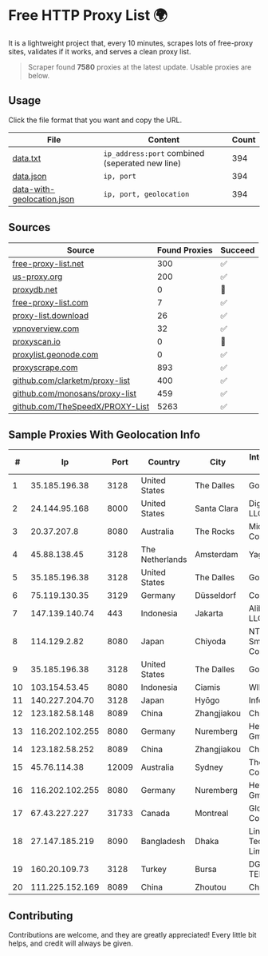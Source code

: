 
# Free HTTP Proxy List 🌍

It is a lightweight project that, every 10 minutes, scrapes lots of free-proxy sites, validates if it works, and serves a clean proxy list.


> Scraper found **7580** proxies at the latest update. Usable proxies are below.

## Usage

Click the file format that you want and copy the URL.


|File|Content|Count|
|----|-------|-----|
|[data.txt](https://raw.githubusercontent.com/themiralay/Proxy-List-World/master/data.txt)|`ip_address:port` combined (seperated new line)|394|
|[data.json](https://raw.githubusercontent.com/themiralay/Proxy-List-World/master/data.json)|`ip, port`|394|
|[data-with-geolocation.json](https://raw.githubusercontent.com/themiralay/Proxy-List-World/master/data-with-geolocation.json)|`ip, port, geolocation`|394|

## Sources

|Source|Found Proxies|Succeed|
|------|-------------|-------|
|[free-proxy-list.net](https://free-proxy-list.net)|300|✅|
|[us-proxy.org](https://www.us-proxy.org)|200|✅|
|[proxydb.net](http://proxydb.net)|0|🚫|
|[free-proxy-list.com](https://free-proxy-list.com/?page=&port=&type%5B%5D=http&type%5B%5D=https&up_time=0&search=Search)|7|✅|
|[proxy-list.download](https://www.proxy-list.download/HTTP)|26|✅|
|[vpnoverview.com](https://vpnoverview.com/privacy/anonymous-browsing/free-proxy-servers)|32|✅|
|[proxyscan.io](https://www.proxyscan.io)|0|🚫|
|[proxylist.geonode.com](https://proxylist.geonode.com/api/proxy-list?limit=300&page=1&sort_by=lastChecked&sort_type=desc&protocols=http,https)|0|✅|
|[proxyscrape.com](https://api.proxyscrape.com/v2/?request=displayproxies&protocol=http&timeout=10000&country=all&ssl=all&anonymity=all)|893|✅|
|[github.com/clarketm/proxy-list](https://raw.githubusercontent.com/clarketm/proxy-list/master/proxy-list-raw.txt)|400|✅|
|[github.com/monosans/proxy-list](https://raw.githubusercontent.com/monosans/proxy-list/main/proxies/http.txt)|459|✅|
|[github.com/TheSpeedX/PROXY-List](https://raw.githubusercontent.com/TheSpeedX/PROXY-List/master/http.txt)|5263|✅|


## Sample Proxies With Geolocation Info

|#|Ip|Port|Country|City|Internet Service Provider|
|-|--|----|-------|----|-------------------------|
|1|35.185.196.38|3128|United States|The Dalles|Google LLC|
|2|24.144.95.168|8000|United States|Santa Clara|DigitalOcean, LLC|
|3|20.37.207.8|8080|Australia|The Rocks|Microsoft Corporation|
|4|45.88.138.45|3128|The Netherlands|Amsterdam|Yaglom Labs Ltd|
|5|35.185.196.38|3128|United States|The Dalles|Google LLC|
|6|75.119.130.35|3129|Germany|Düsseldorf|Contabo GmbH|
|7|147.139.140.74|443|Indonesia|Jakarta|Alibaba.com LLC|
|8|114.129.2.82|8080|Japan|Chiyoda|NTT SmartConnect Corporation|
|9|35.185.196.38|3128|United States|The Dalles|Google LLC|
|10|103.154.53.45|8080|Indonesia|Ciamis|WIFIKITA|
|11|140.227.204.70|3128|Japan|Hyōgo|InfoSphere|
|12|123.182.58.148|8089|China|Zhangjiakou|China Telecom|
|13|116.202.102.255|8080|Germany|Nuremberg|Hetzner Online GmbH|
|14|123.182.58.252|8089|China|Zhangjiakou|China Telecom|
|15|45.76.114.38|12009|Australia|Sydney|The Constant Company|
|16|116.202.102.255|8080|Germany|Nuremberg|Hetzner Online GmbH|
|17|67.43.227.227|31733|Canada|Montreal|GloboTech Communications|
|18|27.147.185.219|8090|Bangladesh|Dhaka|Link3 Technologies Limited|
|19|160.20.109.73|3128|Turkey|Bursa|DGN TEKNOLOJI A.S.|
|20|111.225.152.169|8089|China|Zhoutou|China Telecom|



## Contributing

Contributions are welcome, and they are greatly appreciated! Every
little bit helps, and credit will always be given.

